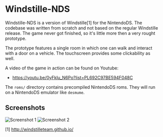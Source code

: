 Windstille-NDS
==============

Windstille-NDS is a version of Windstille[1] for the NintendoDS. The
codebase was written from scratch and not based on the regular
Windstille release. The game never got finished, so it's little more
then a very rought prototype.

The prototype features a single room in which one can walk and
interact with a door on a vehicle. The touchscreen provides some
clickability as well.

A video of the game in action can be found on Youtube:

* <https://youtu.be/0yFklu_N6Po?list=PL692C97BE594F048C>

The `roms/` directory contains precompiled NintendoDS roms. They will
run on a NintendoDS emulator like `desmume`.

Screenshots
-----------

![Screenshot 1](https://raw.githubusercontent.com/WindstilleTeam/windstille-nds/master/screenshot1.png)
![Screenshot 2](https://raw.githubusercontent.com/WindstilleTeam/windstille-nds/master/screenshot2.png)

[1] http://windstilleteam.github.io/
